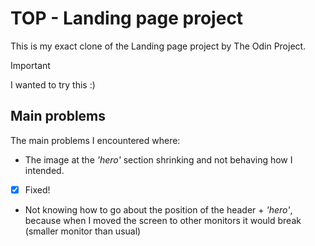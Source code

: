 # TOP  - Landing page project
This is my exact clone of the Landing page project by The Odin Project.

> [!IMPORTANT]
> I wanted to try this :)

## Main problems

The main problems I encountered where: 
- The image at the _'hero'_ section shrinking and not behaving how I intended.
- [X] Fixed!
- Not knowing how to go about the position of the header + _'hero'_, because when I moved the screen to other monitors it would break (smaller monitor than usual)
